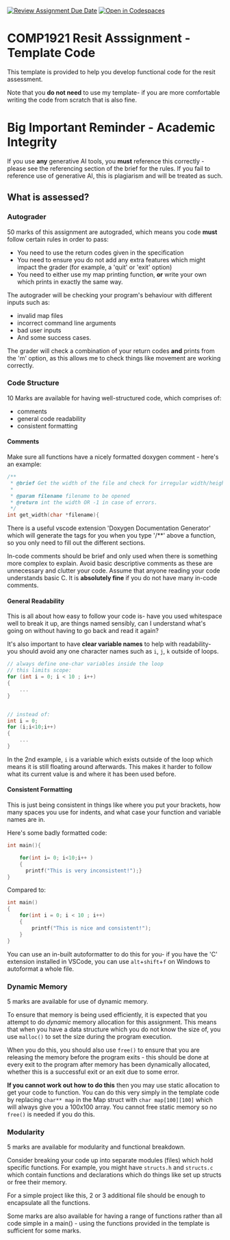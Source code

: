 [![Review Assignment Due Date](https://classroom.github.com/assets/deadline-readme-button-22041afd0340ce965d47ae6ef1cefeee28c7c493a6346c4f15d667ab976d596c.svg)](https://classroom.github.com/a/CdbFvmXG)
[![Open in Codespaces](https://classroom.github.com/assets/launch-codespace-2972f46106e565e64193e422d61a12cf1da4916b45550586e14ef0a7c637dd04.svg)](https://classroom.github.com/open-in-codespaces?assignment_repo_id=15515375)
# COMP1921 Resit Asssignment - Template Code

This template is provided to help you develop functional code for the resit assessment.

Note that you **do not need** to use my template- if you are more comfortable writing the code from scratch that is also fine.

# Big Important Reminder - Academic Integrity

If you use **any** generative AI tools, you **must** reference this correctly - please see the referencing section of the brief for the rules. If you fail to reference use of generative AI, this is plagiarism and will be treated as such.

## What is assessed?

### Autograder

50 marks of this assignment are autograded, which means you code **must** follow certain rules in order to pass:

- You need to use the return codes given in the specification
- You need to ensure you do not add any extra features which might impact the grader (for example, a 'quit' or 'exit' option)
- You need to either use my map printing function, **or** write your own which prints in exactly the same way.

The autograder will be checking your program's behaviour with different inputs such as:
- invalid map files
- incorrect command line arguments
- bad user inputs
- And some success cases.

The grader will check a combination of your return codes **and** prints from the 'm' option, as this allows me to check things like movement are working correctly.

### Code Structure

10 Marks are available for having well-structured code, which comprises of:
- comments
- general code readability
- consistent formatting

#### Comments
Make sure all functions have a nicely formatted doxygen comment - here's an example:
```c
/**
 * @brief Get the width of the file and check for irregular width/height
 * 
 * @param filename filename to be opened
 * @return int the width OR -1 in case of errors.
 */
int get_width(char *filename){
```
There is a useful vscode extension 'Doxygen Documentation Generator' which will generate the tags for you when you type '/**' above a function, so you only need to fill out the different sections.

In-code comments should be brief and only used when there is something more complex to explain. Avoid basic descriptive comments as these are unnecessary and clutter your code. Assume that anyone reading your code understands basic C. It is **absolutely fine** if you do not have many in-code comments.

#### General Readability

This is all about how easy to follow your code is- have you used whitespace well to break it up, are things named sensibly, can I understand what's going on without having to go back and read it again?

It's also important to have **clear variable names** to help with readability- you should avoid any one character names such as `i`, `j`, `k` outside of loops.

```c
// always define one-char variables inside the loop
// this limits scope:
for (int i = 0; i < 10 ; i++)
{
    ...
}


// instead of:
int i = 0;
for (i;i<10;i++)
{
    ...
}
```

In the 2nd example, `i` is a variable which exists outside of the loop which means it is still floating around afterwards. This makes it harder to follow what its current value is and where it has been used before.

#### Consistent Formatting

This is just being consistent in things like where you put your brackets, how many spaces you use for indents, and what case your function and variable names are in.

Here's some badly formatted code:
```c
int main(){

    for(int i= 0; i<10;i++ )
    {
      printf("This is very inconsistent!");}
}
```
Compared to:
```c
int main()
{
    for(int i = 0; i < 10 ; i++)
    {
        printf("This is nice and consistent!");
    }
}
```

You can use an in-built autoformatter to do this for you- if you have the 'C' extension installed in VSCode, you can use `alt`+`shift`+`f` on Windows to autoformat a whole file.


### Dynamic Memory

5 marks are available for use of dynamic memory.

To ensure that memory is being used efficiently, it is expected that you attempt to do *dynamic* memory allocation for this assignment. This means that when you have a data structure which you do not know the size of, you use `malloc()` to set the size during the program execution.

When you do this, you should also use `free()` to ensure that you are releasing the memory before the program exits - this should be done at every exit to the program after memory has been dynamically allocated, whether this is a successful exit or an exit due to some error.

**If you cannot work out how to do this** then you may use static allocation to get your code to function. You can do this very simply in the template code by replacing `char** map` in the Map struct with `char map[100][100]` which will always give you a 100x100 array. You cannot free static memory so no `free()` is needed if you do this.

### Modularity

5 marks are available for modularity and functional breakdown.

Consider breaking your code up into separate modules (files) which hold specific functions. For example, you might have `structs.h` and `structs.c` which contain functions and declarations which do things like set up structs or free their memory. 

For a simple project like this, 2 or 3 additional file should be enough to encapsulate all the functions.

Some marks are also available for having a range of functions rather than all code simple in a main() - using the functions provided in the template is sufficient for some marks.